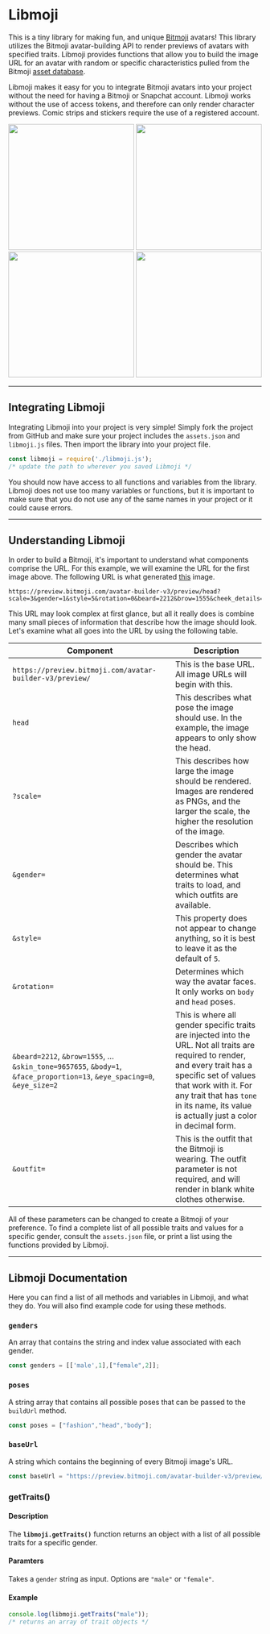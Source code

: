 # Libmoji
This is a tiny library for making fun, and unique [Bitmoji](https://www.bitmoji.com/) avatars! This library utilizes the Bitmoji avatar-building API to render previews of avatars with specified traits. Libmoji provides functions that allow you to build the image URL for an avatar with random or specific characteristics pulled from the Bitmoji [asset database](https://api.bitmoji.com/avatar-builder-v3/assets).

Libmoji makes it easy for you to integrate Bitmoji avatars into your project without the need for having a Bitmoji or Snapchat account. Libmoji works without the use of access tokens, and therefore can only render character previews. Comic strips and stickers require the use of a registered account.

<p align="center">
<img height="250px" src="https://preview.bitmoji.com/avatar-builder-v3/preview/head?scale=3&gender=1&style=5&rotation=0&beard=2212&brow=1555&cheek_details=1356&ear=1423&eye=1614&eyelash=-1&eye_details=1352&face_lines=1366&glasses=2465&hair=1723&hat=2495&jaw=1400&mouth=2338&nose=1482&beard_tone=8678208&blush_tone=16754088&brow_tone=6772090&eyeshadow_tone=-1&hair_tone=8637550&hair_treatment_tone=10513945&lipstick_tone=16740668&pupil_tone=5793385&skin_tone=9657655&body=1&face_proportion=13&eye_spacing=0&eye_size=2&outfit=990491"/>
<img height="250px" src="https://preview.bitmoji.com/avatar-builder-v3/preview/head?scale=3&gender=2&style=5&rotation=0&brow=1588&cheek_details=-1&ear=1433&eye=1621&eyelash=2281&eye_details=1347&face_lines=1366&glasses=1370&hair=1337&hat=1376&jaw=1422&mouth=2342&nose=1532&blush_tone=16754890&brow_tone=95815&eyeshadow_tone=16749408&hair_tone=15656911&hair_treatment_tone=7903395&lipstick_tone=8716354&pupil_tone=11119494&skin_tone=12159077&body=7&breast=0&face_proportion=4&eye_spacing=2&eye_size=0&outfit=1017984" />
<img height="250px" src="https://preview.bitmoji.com/avatar-builder-v3/preview/head?scale=3&gender=1&style=5&rotation=0&beard=2321&brow=1555&cheek_details=1353&ear=1425&eye=1613&eyelash=2279&eye_details=1351&face_lines=-1&glasses=2478&hair=1301&hat=2525&jaw=1397&mouth=2339&nose=1455&beard_tone=2837035&blush_tone=14381385&brow_tone=2837035&eyeshadow_tone=14401699&hair_tone=15896242&hair_treatment_tone=8146223&lipstick_tone=16693913&pupil_tone=8404014&skin_tone=16301209&body=0&face_proportion=16&eye_spacing=1&eye_size=0&outfit=1018212" />
<img height="250px" src="https://preview.bitmoji.com/avatar-builder-v3/preview/head?scale=3&gender=2&style=5&rotation=0&brow=1596&cheek_details=1355&ear=1431&eye=1611&eyelash=2281&eye_details=1349&face_lines=1362&glasses=-1&hair=1698&hat=2557&jaw=1406&mouth=2340&nose=1647&blush_tone=11803937&brow_tone=9324909&eyeshadow_tone=12098752&hair_tone=65280&hair_treatment_tone=13735731&lipstick_tone=9849220&pupil_tone=11188685&skin_tone=3776963&body=7&breast=0&face_proportion=4&eye_spacing=2&eye_size=1&outfit=1017916" />
</p>

---

## Integrating Libmoji

Integrating Libmoji into your project is very simple! Simply fork the project from GitHub and make sure your project includes the `assets.json` and `libmoji.js` files. Then import the library into your project file.

```JavaScript
const libmoji = require('./libmoji.js');
/* update the path to wherever you saved Libmoji */
```
You should now have access to all functions and variables from the library. Libmoji does not use too many variables or functions, but it is important to make sure that you do not use any of the same names in your project or it could cause errors.

---

## Understanding Libmoji

In order to build a Bitmoji, it's important to understand what components comprise the URL. For this example, we will examine the URL for the first image above. The following URL is what generated [this](https://preview.bitmoji.com/avatar-builder-v3/preview/head?scale=3&gender=1&style=5&rotation=0&beard=2212&brow=1555&cheek_details=1356&ear=1423&eye=1614&eyelash=-1&eye_details=1352&face_lines=1366&glasses=2465&hair=1723&hat=2495&jaw=1400&mouth=2338&nose=1482&beard_tone=8678208&blush_tone=16754088&brow_tone=6772090&eyeshadow_tone=-1&hair_tone=8637550&hair_treatment_tone=10513945&lipstick_tone=16740668&pupil_tone=5793385&skin_tone=9657655&body=1&face_proportion=13&eye_spacing=0&eye_size=2&outfit=990491) image.

```
https://preview.bitmoji.com/avatar-builder-v3/preview/head?scale=3&gender=1&style=5&rotation=0&beard=2212&brow=1555&cheek_details=1356&ear=1423&eye=1614&eyelash=-1&eye_details=1352&face_lines=1366&glasses=2465&hair=1723&hat=2495&jaw=1400&mouth=2338&nose=1482&beard_tone=8678208&blush_tone=16754088&brow_tone=6772090&eyeshadow_tone=-1&hair_tone=8637550&hair_treatment_tone=10513945&lipstick_tone=16740668&pupil_tone=5793385&skin_tone=9657655&body=1&face_proportion=13&eye_spacing=0&eye_size=2&outfit=990491
```

This URL may look complex at first glance, but all it really does is combine many small pieces of information that describe how the image should look. Let's examine what all goes into the URL by using the following table.

| Component | Description |
| --- | --- |
| `https://preview.bitmoji.com/avatar-builder-v3/preview/` | This is the base URL. All image URLs will begin with this. |
| `head` | This describes what pose the image should use. In the example, the image appears to only show the head. |
| `?scale=` | This describes how large the image should be rendered. Images are rendered as PNGs, and the larger the scale, the higher the resolution of the image. |
| `&gender=` | Describes which gender the avatar should be. This determines what traits to load, and which outfits are available. |
| `&style=` | This property does not appear to change anything, so it is best to leave it as the default of `5`. |
| `&rotation=` | Determines which way the avatar faces. It only works on `body` and `head` poses. |
| `&beard=2212`, `&brow=1555`, ... `&skin_tone=9657655`, `&body=1`, `&face_proportion=13`, `&eye_spacing=0`, `&eye_size=2` | This is where all gender specific traits are injected into the URL. Not all traits are required to render, and every trait has a specific set of values that work with it. For any trait that has `tone` in its name, its value is actually just a color in decimal form. |
| `&outfit=` | This is the outfit that the Bitmoji is wearing. The outfit parameter is not required, and will render in blank white clothes otherwise. |


All of these parameters can be changed to create a Bitmoji of your preference. To find a complete list of all possible traits and values for a specific gender, consult the `assets.json` file, or print a list using the functions provided by Libmoji.

---

## Libmoji Documentation
Here you can find a list of all methods and variables in Libmoji, and what they do. You will also find example code for using these methods.

### `genders`
An array that contains the string and index value associated with each gender.
```JavaScript
const genders = [['male',1],["female",2]];
```

### `poses`
A string array that contains all possible poses that can be passed to the `buildUrl` method.
```JavaScript
const poses = ["fashion","head","body"];
```

### `baseUrl`
A string which contains the beginning of every Bitmoji image's URL.
```JavaScript
const baseUrl = "https://preview.bitmoji.com/avatar-builder-v3/preview/";
```

### getTraits()
#### Description
The **`libmoji.getTraits()`** function returns an object with a list of all possible traits for a specific gender.
#### Paramters
Takes a `gender` string as input. Options are `"male"` or `"female"`.
#### Example
```JavaScript
console.log(libmoji.getTraits("male"));
/* returns an array of trait objects */
```

